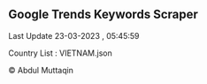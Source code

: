 

## Google Trends Keywords Scraper 
 
Last Update 23-03-2023 , 05:45:59

Country List :
VIETNAM.json



© Abdul Muttaqin 
